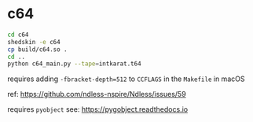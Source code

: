 # c64

```bash
cd c64
shedskin -e c64
cp build/c64.so .
cd ..
python c64_main.py --tape=intkarat.t64
```

requires adding `-fbracket-depth=512` to `CCFLAGS` in the `Makefile` in macOS

ref: https://github.com/ndless-nspire/Ndless/issues/59

requires `pyobject` see: https://pygobject.readthedocs.io

